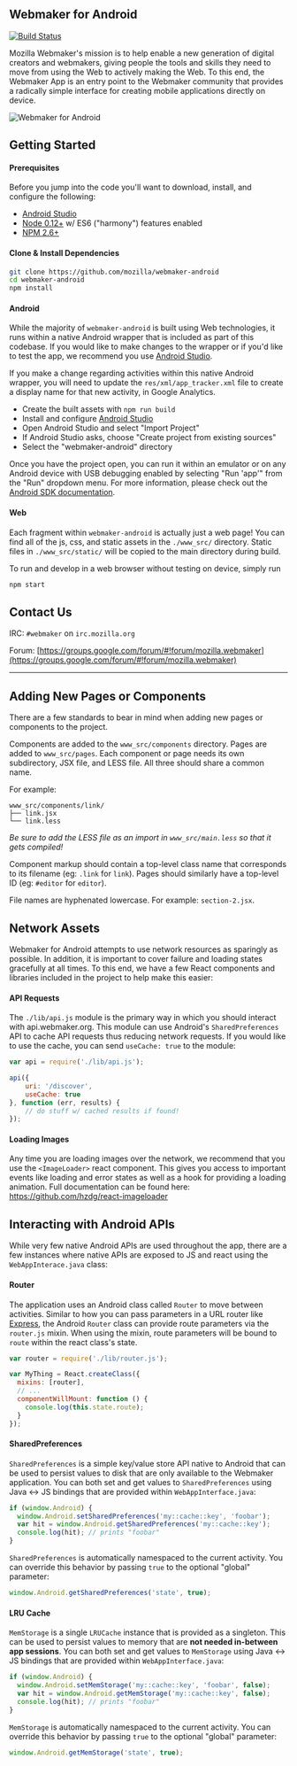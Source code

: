 ## Webmaker for Android

[![Build Status](https://travis-ci.org/mozilla/webmaker-android.svg?branch=develop)](https://travis-ci.org/mozilla/webmaker-android)

Mozilla Webmaker's mission is to help enable a new generation of digital creators and webmakers, giving people the tools and skills they need to move from using the Web to actively making the Web. To this end, the Webmaker App is an entry point to the Webmaker community that provides a radically simple interface for creating mobile applications directly on device.

![Webmaker for Android](https://cloud.githubusercontent.com/assets/747641/7551523/6e866ae2-f640-11e4-8606-2e7f890b438e.jpg)

## Getting Started

#### Prerequisites
Before you jump into the code you'll want to download, install, and configure the following:

- [Android Studio](http://developer.android.com/sdk)
- [Node 0.12+](https://nodejs.org/) w/ ES6 ("harmony") features enabled
- [NPM 2.6+](https://www.npmjs.com/)

#### Clone & Install Dependencies
```bash
git clone https://github.com/mozilla/webmaker-android
cd webmaker-android
npm install
```

#### Android
While the majority of `webmaker-android` is built using Web technologies, it runs within a native Android wrapper that is included as part of this codebase. If you would like to make changes to the wrapper or if you'd like to test the app, we recommend you use [Android Studio](http://developer.android.com/sdk/index.html).

If you make a change regarding activities within this native Android wrapper, you will need to update the ```res/xml/app_tracker.xml``` file to create a display name for that new activity, in Google Analytics.

- Create the built assets with `npm run build`
- Install and configure [Android Studio](http://developer.android.com/sdk)
- Open Android Studio and select "Import Project"
- If Android Studio asks, choose "Create project from existing sources"
- Select the "webmaker-android" directory

Once you have the project open, you can run it within an emulator or on any Android device with USB debugging enabled by selecting "Run 'app'" from the "Run" dropdown menu. For more information, please check out the [Android SDK documentation](http://developer.android.com/training/index.html).

#### Web
Each fragment within `webmaker-android` is actually just a web page! You can find all of the js, css, and static assets in the `./www_src/` directory. Static files in `./www_src/static/` will be copied to the main directory during build.

To run and develop in a web browser without testing on device, simply run

```bash
npm start
```

## Contact Us
IRC: `#webmaker` on `irc.mozilla.org`

Forum: [https://groups.google.com/forum/#!forum/mozilla.webmaker](https://groups.google.com/forum/#!forum/mozilla.webmaker)

---

## Adding New Pages or Components

There are a few standards to bear in mind when adding new pages or components to the project.

Components are added to the `www_src/components` directory. Pages are added to `www_src/pages`. Each component or page needs its own subdirectory, JSX file, and LESS file. All three should share a common name.

For example:

```
www_src/components/link/
├── link.jsx
└── link.less
```

*Be sure to add the LESS file as an import in `www_src/main.less` so that it gets compiled!*

Component markup should contain a top-level class name that corresponds to its filename (eg: `.link` for `link`). Pages should similarly have a top-level ID (eg: `#editor` for `editor`).

File names are hyphenated lowercase. For example: `section-2.jsx`.

## Network Assets

Webmaker for Android attempts to use network resources as sparingly as possible. In addition, it is important to cover failure and loading states gracefully at all times. To this end, we have a few React components and libraries included in the project to help make this easier:

#### API Requests
The `./lib/api.js` module is the primary way in which you should interact with api.webmaker.org. This module can use Android's `SharedPreferences` API to cache API requests thus reducing network requests. If you would like to use the cache, you can send `useCache: true` to the module:

```js
var api = require('./lib/api.js');

api({
    uri: '/discover',
    useCache: true
}, function (err, results) {
    // do stuff w/ cached results if found!
});
```

#### Loading Images
Any time you are loading images over the network, we recommend that you use the `<ImageLoader>` react component. This gives you access to important events like loading and error states as well as a hook for providing a loading animation. Full documentation can be found here: https://github.com/hzdg/react-imageloader

## Interacting with Android APIs

While very few native Android APIs are used throughout the app, there are a few instances where native APIs are exposed to JS and react using the `WebAppInterace.java` class:

#### Router
The application uses an Android class called `Router` to move between activities. Similar to how you can pass parameters in a URL router like [Express](http://expressjs.com/), the Android `Router` class can provide route parameters via the `router.js` mixin. When using the mixin, route parameters will be bound to `route` within the react class's state.
```js
var router = require('./lib/router.js');

var MyThing = React.createClass({
  mixins: [router],
  // ...
  componentWillMount: function () {
    console.log(this.state.route);
  }
});
```

#### SharedPreferences
`SharedPreferences` is a simple key/value store API native to Android that can be used to persist values to disk that are only available to the Webmaker application. You can both set and get values to `SharedPreferences` using Java <-> JS bindings that are provided within `WebAppInterface.java`:
```js
if (window.Android) {
  window.Android.setSharedPreferences('my::cache::key', 'foobar');
  var hit = window.Android.getSharedPreferences('my::cache::key');
  console.log(hit); // prints "foobar"
}
```

`SharedPreferences` is automatically namespaced to the current activity. You can override this behavior by passing `true` to the optional "global" parameter:
```js
window.Android.getSharedPreferences('state', true);
```

#### LRU Cache
`MemStorage` is a single `LRUCache` instance that is provided as a singleton. This can be used to persist values to memory that are **not needed in-between app sessions**. You can both set and get values to `MemStorage` using Java <-> JS bindings that are provided within `WebAppInterface.java`:
```js
if (window.Android) {
  window.Android.setMemStorage('my::cache::key', 'foobar', false);
  var hit = window.Android.getMemStorage('my::cache::key', false);
  console.log(hit); // prints "foobar"
}
```

`MemStorage` is automatically namespaced to the current activity. You can override this behavior by passing `true` to the optional "global" parameter:
```js
window.Android.getMemStorage('state', true);
```

